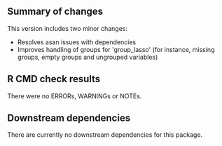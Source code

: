 ## Summary of changes

This version includes two minor changes:

 - Resolves asan issues with dependencies
 - Improves handling of groups for 'group_lasso' (for instance, missing groups, empty groups and ungrouped variables)

## R CMD check results

There were no ERRORs, WARNINGs or NOTEs. 

## Downstream dependencies

There are currently no downstream dependencies for this package.
